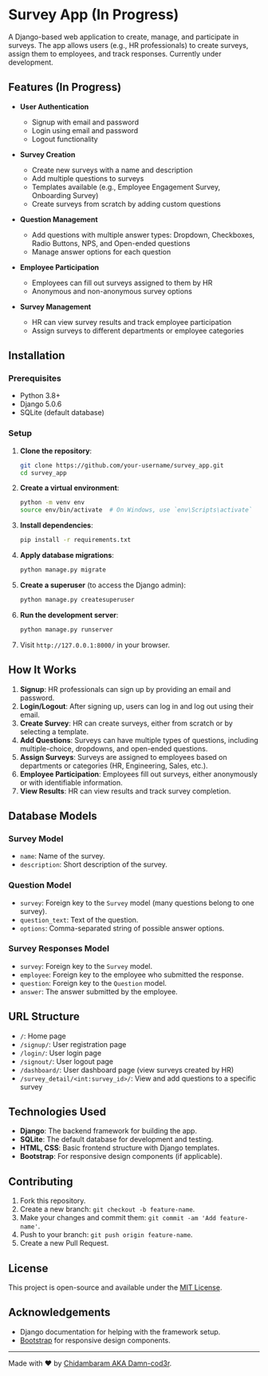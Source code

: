 # Survey App (In Progress)

A Django-based web application to create, manage, and participate in surveys. The app allows users (e.g., HR professionals) to create surveys, assign them to employees, and track responses. Currently under development.

## Features (In Progress)

- **User Authentication**
  - Signup with email and password
  - Login using email and password
  - Logout functionality

- **Survey Creation**
  - Create new surveys with a name and description
  - Add multiple questions to surveys
  - Templates available (e.g., Employee Engagement Survey, Onboarding Survey)
  - Create surveys from scratch by adding custom questions

- **Question Management**
  - Add questions with multiple answer types: Dropdown, Checkboxes, Radio Buttons, NPS, and Open-ended questions
  - Manage answer options for each question

- **Employee Participation**
  - Employees can fill out surveys assigned to them by HR
  - Anonymous and non-anonymous survey options

- **Survey Management**
  - HR can view survey results and track employee participation
  - Assign surveys to different departments or employee categories

## Installation

### Prerequisites

- Python 3.8+
- Django 5.0.6
- SQLite (default database)

### Setup

1. **Clone the repository**:
    ```bash
    git clone https://github.com/your-username/survey_app.git
    cd survey_app
    ```

2. **Create a virtual environment**:
    ```bash
    python -m venv env
    source env/bin/activate  # On Windows, use `env\Scripts\activate`
    ```

3. **Install dependencies**:
    ```bash
    pip install -r requirements.txt
    ```

4. **Apply database migrations**:
    ```bash
    python manage.py migrate
    ```

5. **Create a superuser** (to access the Django admin):
    ```bash
    python manage.py createsuperuser
    ```

6. **Run the development server**:
    ```bash
    python manage.py runserver
    ```

7. Visit `http://127.0.0.1:8000/` in your browser.

## How It Works

1. **Signup**: HR professionals can sign up by providing an email and password.
2. **Login/Logout**: After signing up, users can log in and log out using their email.
3. **Create Survey**: HR can create surveys, either from scratch or by selecting a template.
4. **Add Questions**: Surveys can have multiple types of questions, including multiple-choice, dropdowns, and open-ended questions.
5. **Assign Surveys**: Surveys are assigned to employees based on departments or categories (HR, Engineering, Sales, etc.).
6. **Employee Participation**: Employees fill out surveys, either anonymously or with identifiable information.
7. **View Results**: HR can view results and track survey completion.

## Database Models

### Survey Model
- `name`: Name of the survey.
- `description`: Short description of the survey.

### Question Model
- `survey`: Foreign key to the `Survey` model (many questions belong to one survey).
- `question_text`: Text of the question.
- `options`: Comma-separated string of possible answer options.

### Survey Responses Model
- `survey`: Foreign key to the `Survey` model.
- `employee`: Foreign key to the employee who submitted the response.
- `question`: Foreign key to the `Question` model.
- `answer`: The answer submitted by the employee.

## URL Structure

- `/`: Home page
- `/signup/`: User registration page
- `/login/`: User login page
- `/signout/`: User logout page
- `/dashboard/`: User dashboard page (view surveys created by HR)
- `/survey_detail/<int:survey_id>/`: View and add questions to a specific survey

## Technologies Used

- **Django**: The backend framework for building the app.
- **SQLite**: The default database for development and testing.
- **HTML, CSS**: Basic frontend structure with Django templates.
- **Bootstrap**: For responsive design components (if applicable).

## Contributing

1. Fork this repository.
2. Create a new branch: `git checkout -b feature-name`.
3. Make your changes and commit them: `git commit -am 'Add feature-name'`.
4. Push to your branch: `git push origin feature-name`.
5. Create a new Pull Request.

## License

This project is open-source and available under the [MIT License](LICENSE).

## Acknowledgements

- Django documentation for helping with the framework setup.
- [Bootstrap](https://getbootstrap.com/) for responsive design components.

---

Made with ❤️ by [Chidambaram AKA Damn-cod3r](https://github.com/Damn-cod3r).
